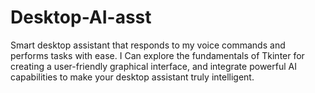 # Desktop-AI-asst
Smart desktop assistant that responds to my voice commands and performs tasks with ease. I Can explore the fundamentals of Tkinter for creating a user-friendly graphical interface, and integrate powerful AI capabilities to make your desktop assistant truly intelligent.
